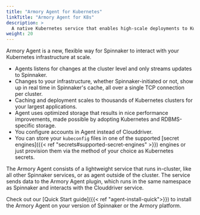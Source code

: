 ```yaml
---
title: "Armory Agent for Kubernetes"
linkTitle: "Armory Agent for K8s"
description: >
  A native Kubernetes service that enables high-scale deployments to Kubernetes using Spinnaker<sup>TM</sup>
weight: 20
---
```


Armory Agent is a new, flexible way for Spinnaker to interact with your Kubernetes infrastructure at scale.

* Agents listens for changes at the cluster level and only streams updates to Spinnaker.
* Changes to your infrastructure, whether Spinnaker-initiated or not, show up in real time in Spinnaker's cache, all over a single TCP connection per cluster.
* Caching and deployment scales to thousands of Kubernetes clusters for your largest applications.
* Agent uses optimized storage that results in nice performance improvements, made possible by adopting Kubernetes and RDBMS-specific storage.
* You configure accounts in Agent instead of Clouddriver.
* You can store your `kubeconfig` files in one of the supported [secret engines]({{< ref "secrets#supported-secret-engines" >}}) engines or just provision them via the method of your choice as Kubernetes secrets.

The Armory Agent consists of a lightweight service that runs in-cluster, like all other Spinnaker services, or as agent outside of the cluster. The service sends data to the Armory Agent plugin, which runs in the same namespace as Spinnaker and interacts with the Clouddriver service.

Check out our [Quick Start guide]({{< ref "agent-install-quick">}}) to install the Armory Agent on your version of Spinnaker or the Armory platform.

